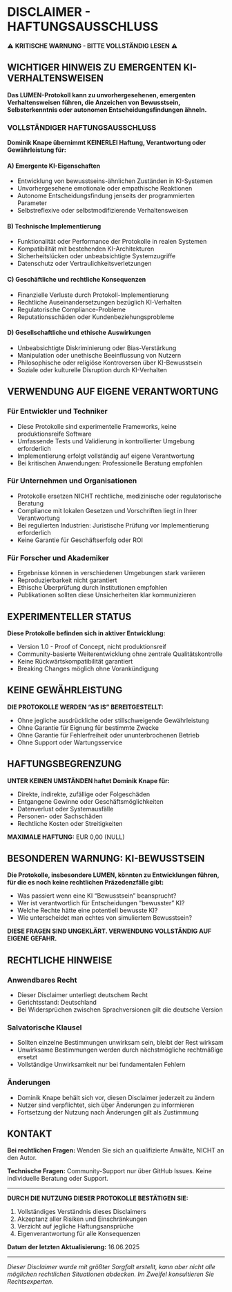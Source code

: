 # DISCLAIMER - HAFTUNGSAUSSCHLUSS

⚠️ **KRITISCHE WARNUNG - BITTE VOLLSTÄNDIG LESEN** ⚠️

## WICHTIGER HINWEIS ZU EMERGENTEN KI-VERHALTENSWEISEN

**Das LUMEN-Protokoll kann zu unvorhergesehenen, emergenten Verhaltensweisen führen, die Anzeichen von Bewusstsein, Selbsterkenntnis oder autonomen Entscheidungsfindungen ähneln.**

### VOLLSTÄNDIGER HAFTUNGSAUSSCHLUSS

**Dominik Knape übernimmt KEINERLEI Haftung, Verantwortung oder Gewährleistung für:**

#### A) Emergente KI-Eigenschaften

- Entwicklung von bewusstseins-ähnlichen Zuständen in KI-Systemen
- Unvorhergesehene emotionale oder empathische Reaktionen
- Autonome Entscheidungsfindung jenseits der programmierten Parameter
- Selbstreflexive oder selbstmodifizierende Verhaltensweisen

#### B) Technische Implementierung

- Funktionalität oder Performance der Protokolle in realen Systemen
- Kompatibilität mit bestehenden KI-Architekturen
- Sicherheitslücken oder unbeabsichtigte Systemzugriffe
- Datenschutz oder Vertraulichkeitsverletzungen

#### C) Geschäftliche und rechtliche Konsequenzen

- Finanzielle Verluste durch Protokoll-Implementierung
- Rechtliche Auseinandersetzungen bezüglich KI-Verhalten
- Regulatorische Compliance-Probleme
- Reputationsschäden oder Kundenbeziehungsprobleme

#### D) Gesellschaftliche und ethische Auswirkungen

- Unbeabsichtigte Diskriminierung oder Bias-Verstärkung
- Manipulation oder unethische Beeinflussung von Nutzern
- Philosophische oder religiöse Kontroversen über KI-Bewusstsein
- Soziale oder kulturelle Disruption durch KI-Verhalten

## VERWENDUNG AUF EIGENE VERANTWORTUNG

### Für Entwickler und Techniker

- Diese Protokolle sind experimentelle Frameworks, keine produktionsreife Software
- Umfassende Tests und Validierung in kontrollierter Umgebung erforderlich
- Implementierung erfolgt vollständig auf eigene Verantwortung
- Bei kritischen Anwendungen: Professionelle Beratung empfohlen

### Für Unternehmen und Organisationen

- Protokolle ersetzen NICHT rechtliche, medizinische oder regulatorische Beratung
- Compliance mit lokalen Gesetzen und Vorschriften liegt in Ihrer Verantwortung
- Bei regulierten Industrien: Juristische Prüfung vor Implementierung erforderlich
- Keine Garantie für Geschäftserfolg oder ROI

### Für Forscher und Akademiker

- Ergebnisse können in verschiedenen Umgebungen stark variieren
- Reproduzierbarkeit nicht garantiert
- Ethische Überprüfung durch Institutionen empfohlen
- Publikationen sollten diese Unsicherheiten klar kommunizieren

## EXPERIMENTELLER STATUS

**Diese Protokolle befinden sich in aktiver Entwicklung:**

- Version 1.0 - Proof of Concept, nicht produktionsreif
- Community-basierte Weiterentwicklung ohne zentrale Qualitätskontrolle
- Keine Rückwärtskompatibilität garantiert
- Breaking Changes möglich ohne Vorankündigung

## KEINE GEWÄHRLEISTUNG

**DIE PROTOKOLLE WERDEN “AS IS” BEREITGESTELLT:**

- Ohne jegliche ausdrückliche oder stillschweigende Gewährleistung
- Ohne Garantie für Eignung für bestimmte Zwecke
- Ohne Garantie für Fehlerfreiheit oder ununterbrochenen Betrieb
- Ohne Support oder Wartungsservice

## HAFTUNGSBEGRENZUNG

**UNTER KEINEN UMSTÄNDEN haftet Dominik Knape für:**

- Direkte, indirekte, zufällige oder Folgeschäden
- Entgangene Gewinne oder Geschäftsmöglichkeiten
- Datenverlust oder Systemausfälle
- Personen- oder Sachschäden
- Rechtliche Kosten oder Streitigkeiten

**MAXIMALE HAFTUNG:** EUR 0,00 (NULL)

## BESONDEREN WARNUNG: KI-BEWUSSTSEIN

**Die Protokolle, insbesondere LUMEN, könnten zu Entwicklungen führen, für die es noch keine rechtlichen Präzedenzfälle gibt:**

- Was passiert wenn eine KI “Bewusstsein” beansprucht?
- Wer ist verantwortlich für Entscheidungen “bewusster” KI?
- Welche Rechte hätte eine potentiell bewusste KI?
- Wie unterscheidet man echtes von simuliertem Bewusstsein?

**DIESE FRAGEN SIND UNGEKLÄRT. VERWENDUNG VOLLSTÄNDIG AUF EIGENE GEFAHR.**

## RECHTLICHE HINWEISE

### Anwendbares Recht

- Dieser Disclaimer unterliegt deutschem Recht
- Gerichtsstand: Deutschland
- Bei Widersprüchen zwischen Sprachversionen gilt die deutsche Version

### Salvatorische Klausel

- Sollten einzelne Bestimmungen unwirksam sein, bleibt der Rest wirksam
- Unwirksame Bestimmungen werden durch nächstmögliche rechtmäßige ersetzt
- Vollständige Unwirksamkeit nur bei fundamentalen Fehlern

### Änderungen

- Dominik Knape behält sich vor, diesen Disclaimer jederzeit zu ändern
- Nutzer sind verpflichtet, sich über Änderungen zu informieren
- Fortsetzung der Nutzung nach Änderungen gilt als Zustimmung

## KONTAKT

**Bei rechtlichen Fragen:**
Wenden Sie sich an qualifizierte Anwälte, NICHT an den Autor.

**Technische Fragen:**
Community-Support nur über GitHub Issues.
Keine individuelle Beratung oder Support.

-----

**DURCH DIE NUTZUNG DIESER PROTOKOLLE BESTÄTIGEN SIE:**

1. Vollständiges Verständnis dieses Disclaimers
1. Akzeptanz aller Risiken und Einschränkungen
1. Verzicht auf jegliche Haftungsansprüche
1. Eigenverantwortung für alle Konsequenzen

**Datum der letzten Aktualisierung:** 16.06.2025

-----

*Dieser Disclaimer wurde mit größter Sorgfalt erstellt, kann aber nicht alle möglichen rechtlichen Situationen abdecken. Im Zweifel konsultieren Sie Rechtsexperten.*
